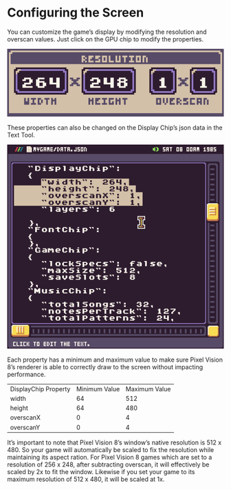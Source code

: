 # Configuring the Screen

You can customize the game’s display by modifying the resolution and overscan values. Just click on the GPU chip to modify the properties.

<p style="text-align:center"><img src="images/ConfiguringTheScreen_image_0.png" /></p>

These properties can also be changed on the Display Chip’s json data in the Text Tool.

<p style="text-align:center"><img src="images/ConfiguringTheScreen_image_1.png" /></p>

Each property has a minimum and maximum value to make sure Pixel Vision 8’s renderer is able to correctly draw to the screen without impacting performance.

<table>
  <tr>
    <td>DisplayChip Property</td>
    <td>Minimum Value</td>
    <td>Maximum Value</td>
  </tr>
  <tr>
    <td>width</td>
    <td>64</td>
    <td>512</td>
  </tr>
  <tr>
    <td>height</td>
    <td>64</td>
    <td>480</td>
  </tr>
  <tr>
    <td>overscanX</td>
    <td>0</td>
    <td>4</td>
  </tr>
  <tr>
    <td>overscanY</td>
    <td>0</td>
    <td>4</td>
  </tr>
</table>


It’s important to note that Pixel Vision 8’s window’s native resolution is 512 x 480. So your game will automatically be scaled to fix the resolution while maintaining its aspect ration. For Pixel Vision 8 games which are set to a resolution of 256 x 248, after subtracting overscan, it will effectively be scaled by 2x to fit the window. Likewise if you set your game to its maximum resolution of 512 x 480, it will be scaled at 1x.



